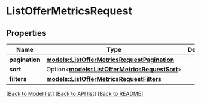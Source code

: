 # ListOfferMetricsRequest

## Properties

Name | Type | Description | Notes
------------ | ------------- | ------------- | -------------
**pagination** | [**models::ListOfferMetricsRequestPagination**](ListOfferMetricsRequestPagination.md) |  | 
**sort** | Option<[**models::ListOfferMetricsRequestSort**](ListOfferMetricsRequestSort.md)> |  | [optional]
**filters** | [**models::ListOfferMetricsRequestFilters**](ListOfferMetricsRequestFilters.md) |  | 

[[Back to Model list]](../README.md#documentation-for-models) [[Back to API list]](../README.md#documentation-for-api-endpoints) [[Back to README]](../README.md)


